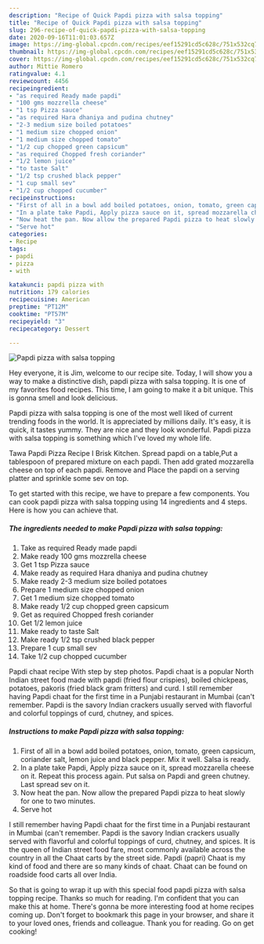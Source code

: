 ```yaml
---
description: "Recipe of Quick Papdi pizza with salsa topping"
title: "Recipe of Quick Papdi pizza with salsa topping"
slug: 296-recipe-of-quick-papdi-pizza-with-salsa-topping
date: 2020-09-16T11:01:03.657Z
image: https://img-global.cpcdn.com/recipes/eef15291cd5c628c/751x532cq70/papdi-pizza-with-salsa-topping-recipe-main-photo.jpg
thumbnail: https://img-global.cpcdn.com/recipes/eef15291cd5c628c/751x532cq70/papdi-pizza-with-salsa-topping-recipe-main-photo.jpg
cover: https://img-global.cpcdn.com/recipes/eef15291cd5c628c/751x532cq70/papdi-pizza-with-salsa-topping-recipe-main-photo.jpg
author: Mittie Romero
ratingvalue: 4.1
reviewcount: 4456
recipeingredient:
- "as required Ready made papdi"
- "100 gms mozzrella cheese"
- "1 tsp Pizza sauce"
- "as required Hara dhaniya and pudina chutney"
- "2-3 medium size boiled potatoes"
- "1 medium size chopped onion"
- "1 medium size chopped tomato"
- "1/2 cup chopped green capsicum"
- "as required Chopped fresh coriander"
- "1/2 lemon juice"
- "to taste Salt"
- "1/2 tsp crushed black pepper"
- "1 cup small sev"
- "1/2 cup chopped cucumber"
recipeinstructions:
- "First of all in a bowl add boiled potatoes, onion, tomato, green capsicum, coriander salt, lemon juice and black pepper. Mix it well. Salsa is ready."
- "In a plate take Papdi, Apply pizza sauce on it, spread mozzarella cheese on it. Repeat this process again. Put salsa on Papdi and green chutney. Last spread sev on it."
- "Now heat the pan. Now allow the prepared Papdi pizza to heat slowly for one to two minutes."
- "Serve hot"
categories:
- Recipe
tags:
- papdi
- pizza
- with

katakunci: papdi pizza with 
nutrition: 179 calories
recipecuisine: American
preptime: "PT12M"
cooktime: "PT57M"
recipeyield: "3"
recipecategory: Dessert

---
```



![Papdi pizza with salsa topping](https://img-global.cpcdn.com/recipes/eef15291cd5c628c/751x532cq70/papdi-pizza-with-salsa-topping-recipe-main-photo.jpg)

Hey everyone, it is Jim, welcome to our recipe site. Today, I will show you a way to make a distinctive dish, papdi pizza with salsa topping. It is one of my favorites food recipes. This time, I am going to make it a bit unique. This is gonna smell and look delicious.

Papdi pizza with salsa topping is one of the most well liked of current trending foods in the world. It is appreciated by millions daily. It's easy, it is quick, it tastes yummy. They are nice and they look wonderful. Papdi pizza with salsa topping is something which I've loved my whole life.

Tawa Papdi Pizza Recipe I Brisk Kitchen. Spread papdi on a table,Put a tablespoon of prepared mixture on each papdi. Then add grated mozzarella cheese on top of each papdi. Remove and Place the papdi on a serving platter and sprinkle some sev on top.


To get started with this recipe, we have to prepare a few components. You can cook papdi pizza with salsa topping using 14 ingredients and 4 steps. Here is how you can achieve that.

<!--inarticleads1-->

##### The ingredients needed to make Papdi pizza with salsa topping:

1. Take as required Ready made papdi
1. Make ready 100 gms mozzrella cheese
1. Get 1 tsp Pizza sauce
1. Make ready as required Hara dhaniya and pudina chutney
1. Make ready 2-3 medium size boiled potatoes
1. Prepare 1 medium size chopped onion
1. Get 1 medium size chopped tomato
1. Make ready 1/2 cup chopped green capsicum
1. Get as required Chopped fresh coriander
1. Get 1/2 lemon juice
1. Make ready to taste Salt
1. Make ready 1/2 tsp crushed black pepper
1. Prepare 1 cup small sev
1. Take 1/2 cup chopped cucumber


Papdi chaat recipe With step by step photos. Papdi chaat is a popular North Indian street food made with papdi (fried flour crispies), boiled chickpeas, potatoes, pakoris (fried black gram fritters) and curd. I still remember having Papdi chaat for the first time in a Punjabi restaurant in Mumbai (can&#39;t remember. Papdi is the savory Indian crackers usually served with flavorful and colorful toppings of curd, chutney, and spices. 

<!--inarticleads2-->

##### Instructions to make Papdi pizza with salsa topping:

1. First of all in a bowl add boiled potatoes, onion, tomato, green capsicum, coriander salt, lemon juice and black pepper. Mix it well. Salsa is ready.
1. In a plate take Papdi, Apply pizza sauce on it, spread mozzarella cheese on it. Repeat this process again. Put salsa on Papdi and green chutney. Last spread sev on it.
1. Now heat the pan. Now allow the prepared Papdi pizza to heat slowly for one to two minutes.
1. Serve hot


I still remember having Papdi chaat for the first time in a Punjabi restaurant in Mumbai (can&#39;t remember. Papdi is the savory Indian crackers usually served with flavorful and colorful toppings of curd, chutney, and spices. It is the queen of Indian street food fare, most commonly available across the country in all the Chaat carts by the street side. Papdi (papri) Chaat is my kind of food and there are so many kinds of chaat. Chaat can be found on roadside food carts all over India. 

So that is going to wrap it up with this special food papdi pizza with salsa topping recipe. Thanks so much for reading. I'm confident that you can make this at home. There's gonna be more interesting food at home recipes coming up. Don't forget to bookmark this page in your browser, and share it to your loved ones, friends and colleague. Thank you for reading. Go on get cooking!
